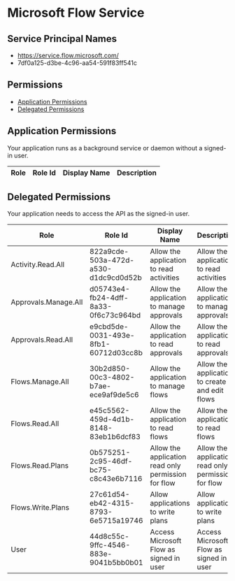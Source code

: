 # Microsoft Flow Service
## Service Principal Names
- https://service.flow.microsoft.com/
- 7df0a125-d3be-4c96-aa54-591f83ff541c

 ## Permissions
- [Application Permissions](#application-permissions)
- [Delegated Permissions](#delegated-permissions)

## Application Permissions
Your application runs as a background service or daemon without a signed-in user.

| Role | Role Id | Display Name | Description |
|---|---|---|---|

## Delegated Permissions
Your application needs to access the API as the signed-in user. 

| Role | Role Id | Display Name | Description |
|---|---|---|---|
| Activity.Read.All | 822a9cde-503a-472d-a530-d1dc9cd0d52b | Allow the application to read activities | Allow the application to read activities |
| Approvals.Manage.All | d05743e4-fb24-4dff-8a33-0f6c73c964bd | Allow the application to manage approvals | Allow the application to manage approvals |
| Approvals.Read.All | e9cbd5de-0031-493e-8fb1-60712d03cc8b | Allow the application to read approvals | Allow the application to read approvals |
| Flows.Manage.All | 30b2d850-00c3-4802-b7ae-ece9af9de5c6 | Allow the application to manage flows | Allow the application to create and edit flows |
| Flows.Read.All | e45c5562-459d-4d1b-8148-83eb1b6dcf83 | Allow the application to read flows | Allow the application to read flows |
| Flows.Read.Plans | 0b575251-2c95-46df-bc75-c8c43e6b7116 | Allow the application read only permission for flow | Allow the application read only permission for flow |
| Flows.Write.Plans | 27c61d54-eb42-4315-8793-6e5715a19746 | Allow applications to write plans | Allow applications to write plans |
| User | 44d8c55c-9ffc-4546-883e-9041b5bb0b01 | Access Microsoft Flow as signed in user | Access Microsoft Flow as signed in user |

